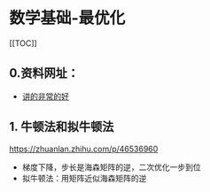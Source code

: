 # 数学基础-最优化

[[TOC]]

## 0.资料网址：

- [讲的非常的好](https://developer.aliyun.com/article/65262)



## 1. 牛顿法和拟牛顿法

https://zhuanlan.zhihu.com/p/46536960

- 梯度下降，步长是海森矩阵的逆，二次优化一步到位
- 拟牛顿法：用矩阵近似海森矩阵的逆
